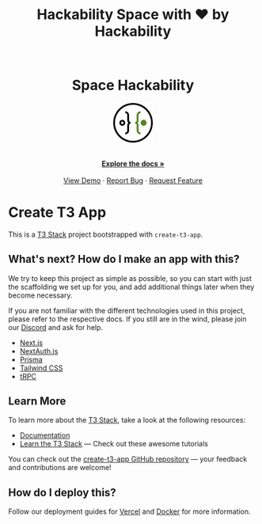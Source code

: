 <div align='center'>
  <h1>Hackability Space with ❤️ by Hackability</h1>
  
<!-- [![Contributors][contributors-shield]][contributors-url]
[![Forks][forks-shield]][forks-url]
[![Stargazers][stars-shield]][stars-url]
[![Issues][issues-shield]][issues-url] -->

</div>

<!-- PROJECT LOGO -->
<br />
<div align="center">
  <h1>Space Hackability</h1>
  
  <a href="https://github.com/hackability-dev/space.hackability.it">
    <img src="https://github.com/hackability-dev/space.hackability.it/blob/main/public/hackability.png?raw=true" alt="Logo" width="80" height="80">
  </a>

  <p align="center">
    <br />
    <a href="https://github.com/hackability-dev/space.hackability.it"><strong>Explore the docs »</strong></a>
    <br />
    <br />
    <a href="https://github.com/hackability-dev/space.hackability.it">View Demo</a>
    ·
    <a href="https://github.com/hackability-dev/space.hackability.it/issues">Report Bug</a>
    ·
    <a href="https://github.com/hackability-dev/space.hackability.it/issues">Request Feature</a>
  </p>
</div>

<!-- TABLE OF CONTENTS -->
<!-- <details>
  <summary>Table of Contents</summary>
  <ol>
    <li>
      <a href="#about-the-project">About The Project</a>
      <ul>
        <li><a href="#tech-stack">Built With</a></li>
      </ul>
    </li>
    <li><a href="#usage">Usage</a></li>
    <li><a href="#contributing">Contributing</a></li>
    <li><a href="#contact">Contact</a></li>
  </ol>
</details> -->

<!-- ABOUT THE PROJECT -->

# Create T3 App

This is a [T3 Stack](https://create.t3.gg/) project bootstrapped with `create-t3-app`.

## What's next? How do I make an app with this?

We try to keep this project as simple as possible, so you can start with just the scaffolding we set up for you, and add additional things later when they become necessary.

If you are not familiar with the different technologies used in this project, please refer to the respective docs. If you still are in the wind, please join our [Discord](https://t3.gg/discord) and ask for help.

- [Next.js](https://nextjs.org)
- [NextAuth.js](https://next-auth.js.org)
- [Prisma](https://prisma.io)
- [Tailwind CSS](https://tailwindcss.com)
- [tRPC](https://trpc.io)

## Learn More

To learn more about the [T3 Stack](https://create.t3.gg/), take a look at the following resources:

- [Documentation](https://create.t3.gg/)
- [Learn the T3 Stack](https://create.t3.gg/en/faq#what-learning-resources-are-currently-available) — Check out these awesome tutorials

You can check out the [create-t3-app GitHub repository](https://github.com/t3-oss/create-t3-app) — your feedback and contributions are welcome!

## How do I deploy this?

Follow our deployment guides for [Vercel](https://create.t3.gg/en/deployment/vercel) and [Docker](https://create.t3.gg/en/deployment/docker) for more information.
